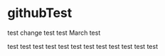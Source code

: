 # githubTest
test change
test
test
March test

test
test
test
test 
test
test
test
test 
test
test
test
test
